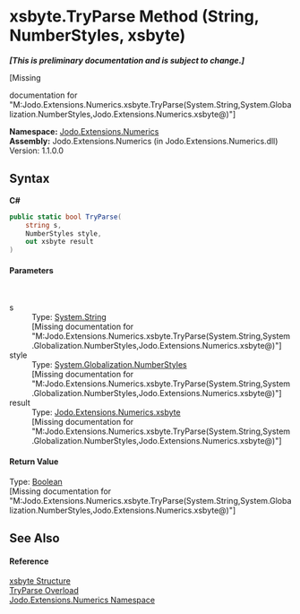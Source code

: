 # xsbyte.TryParse Method (String, NumberStyles, xsbyte)
 _**\[This is preliminary documentation and is subject to change.\]**_

\[Missing <summary> documentation for "M:Jodo.Extensions.Numerics.xsbyte.TryParse(System.String,System.Globalization.NumberStyles,Jodo.Extensions.Numerics.xsbyte@)"\]

**Namespace:**&nbsp;<a href="N_Jodo_Extensions_Numerics">Jodo.Extensions.Numerics</a><br />**Assembly:**&nbsp;Jodo.Extensions.Numerics (in Jodo.Extensions.Numerics.dll) Version: 1.1.0.0

## Syntax

**C#**<br />
``` C#
public static bool TryParse(
	string s,
	NumberStyles style,
	out xsbyte result
)
```


#### Parameters
&nbsp;<dl><dt>s</dt><dd>Type: <a href="https://docs.microsoft.com/dotnet/api/system.string" target="_blank" rel="noopener noreferrer">System.String</a><br />\[Missing <param name="s"/> documentation for "M:Jodo.Extensions.Numerics.xsbyte.TryParse(System.String,System.Globalization.NumberStyles,Jodo.Extensions.Numerics.xsbyte@)"\]</dd><dt>style</dt><dd>Type: <a href="https://docs.microsoft.com/dotnet/api/system.globalization.numberstyles" target="_blank" rel="noopener noreferrer">System.Globalization.NumberStyles</a><br />\[Missing <param name="style"/> documentation for "M:Jodo.Extensions.Numerics.xsbyte.TryParse(System.String,System.Globalization.NumberStyles,Jodo.Extensions.Numerics.xsbyte@)"\]</dd><dt>result</dt><dd>Type: <a href="T_Jodo_Extensions_Numerics_xsbyte">Jodo.Extensions.Numerics.xsbyte</a><br />\[Missing <param name="result"/> documentation for "M:Jodo.Extensions.Numerics.xsbyte.TryParse(System.String,System.Globalization.NumberStyles,Jodo.Extensions.Numerics.xsbyte@)"\]</dd></dl>

#### Return Value
Type: <a href="https://docs.microsoft.com/dotnet/api/system.boolean" target="_blank" rel="noopener noreferrer">Boolean</a><br />\[Missing <returns> documentation for "M:Jodo.Extensions.Numerics.xsbyte.TryParse(System.String,System.Globalization.NumberStyles,Jodo.Extensions.Numerics.xsbyte@)"\]

## See Also


#### Reference
<a href="T_Jodo_Extensions_Numerics_xsbyte">xsbyte Structure</a><br /><a href="Overload_Jodo_Extensions_Numerics_xsbyte_TryParse">TryParse Overload</a><br /><a href="N_Jodo_Extensions_Numerics">Jodo.Extensions.Numerics Namespace</a><br />